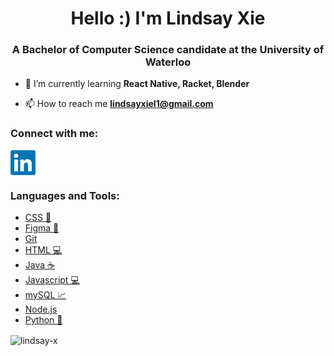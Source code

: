 <h1 align="center">Hello :) I'm Lindsay Xie</h1>
<h3 align="center">A Bachelor of Computer Science candidate at the University of Waterloo</h3>

- 🌱 I’m currently learning **React Native, Racket, Blender**

- 📫 How to reach me **lindsayxiel1@gmail.com**

<h3 align="left">Connect with me:</h3>
<p align="left"> 
<a href="https://linkedin.com/in/lindsayxie" target="blank"><img align="center" src="https://github.com/Lindsay-X/Lindsay-X/blob/main/LinkedIn_logo_initials.png" alt="lindsayxie" height="40" width="40" /></a>
</p>

<h3 align="left">Languages and Tools:</h3>
<ul align="left"> 
  <li><a href="https://www.w3schools.com/css/" target="_blank" rel="noopener noreferrer"> CSS 🎨 </a></li> 
  <li><a href="https://www.figma.com/" target="_blank" rel="noopener noreferrer"> Figma 🎨 </a></li> 
  <li><a href="https://git-scm.com/" target="_blank" rel="noopener noreferrer"> Git </a></li>  
  <li><a href="https://www.w3.org/html/" target="_blank" rel="noopener noreferrer"> HTML 💻 </a></li>  
  <li><a href="https://www.java.com" target="_blank" rel="noopener noreferrer"> Java ☕️ </a></li> 
  <li><a href="https://developer.mozilla.org/en-US/docs/Web/JavaScript" target="_blank" rel="noopener noreferrer"> Javascript 💻 </a></li>  
  <li><a href="https://www.mysql.com/" target="_blank" rel="noopener noreferrer"> mySQL 📈 </a></li>  
  <li><a href="https://nodejs.org" target="_blank" rel="noopener noreferrer"> Node.js  </a></li>  
  <li><a href="https://www.python.org" target="_blank" rel="noopener noreferrer"> Python 🐍 </a></li>  
</ul>

<p><img align="center" src="https://github-readme-stats.vercel.app/api/top-langs?username=lindsay-x&show_icons=true&locale=en&layout=compact" alt="lindsay-x" /></p>
